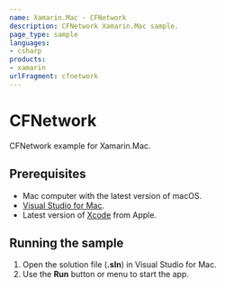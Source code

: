 ```yaml
---
name: Xamarin.Mac - CFNetwork
description: CFNetwork Xamarin.Mac sample.
page_type: sample
languages:
- csharp
products:
- xamarin
urlFragment: cfnetwork
---
```

# CFNetwork

CFNetwork example for Xamarin.Mac.

## Prerequisites

* Mac computer with the latest version of macOS.
* [Visual Studio for Mac](https://visualstudio.microsoft.com/vs/mac/).
* Latest version of [Xcode](https://developer.apple.com/xcode/) from Apple.

## Running the sample

1. Open the solution file (**.sln**) in Visual Studio for Mac.
1. Use the **Run** button or menu to start the app.

